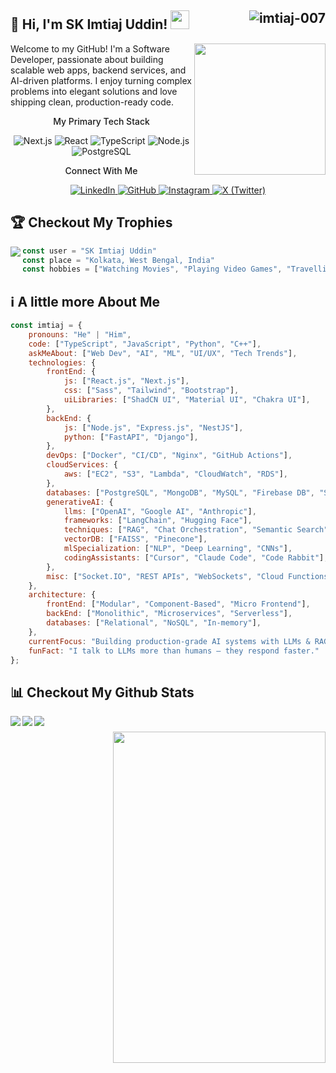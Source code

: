 <h2>👋 Hi, I'm SK Imtiaj Uddin! 
<img src="https://emojis.slackmojis.com/emojis/images/1531849430/4246/blob-sunglasses.gif?1531849430" width="30"/> 
<img src="https://komarev.com/ghpvc/?username=imtiaj-007&label=Profile%20views&color=0e75b6&style=for-the-badge&abbreviated=true&base=1112" alt="imtiaj-007" align="right" />
</h2>
<img align='right' src="https://media.giphy.com/media/M9gbBd9nbDrOTu1Mqx/giphy.gif" width="210">
<a href="https://trendshift.io/developers/2235" target="_blank"></a>

Welcome to my GitHub! I'm a Software Developer, passionate about building scalable web apps, backend services, and AI-driven platforms. I enjoy turning complex problems into elegant solutions and love shipping clean, production-ready code.

<div align="center">
  <p style="font-weight: 500">My Primary Tech Stack</p>
  <div>
    <img src="https://img.shields.io/badge/Next.js-000000?style=for-the-badge&logo=nextdotjs&logoColor=white" alt="Next.js" />
    <img src="https://img.shields.io/badge/React-61DAFB?style=for-the-badge&logo=react&logoColor=black" alt="React" />
    <img src="https://img.shields.io/badge/TypeScript-3178C6?style=for-the-badge&logo=typescript&logoColor=white" alt="TypeScript" />
    <img src="https://img.shields.io/badge/Node.js-339933?style=for-the-badge&logo=nodedotjs&logoColor=white" alt="Node.js" />
    <img src="https://img.shields.io/badge/PostgreSQL-4169E1?style=for-the-badge&logo=postgresql&logoColor=white" alt="PostgreSQL" />
  </div>

  <p style="font-weight: 500">Connect With Me</p>
  <div>
    <a href="https://www.linkedin.com/in/sk-imtiaj-uddin-b26432254" target="_blank">
      <img src="https://img.shields.io/badge/LinkedIn-0A66C2?style=for-the-badge&logo=linkedin&logoColor=white" alt="LinkedIn" />
    </a>
    <a href="https://github.com/imtiaj-007" target="_blank">
      <img src="https://img.shields.io/badge/GitHub-181717?style=for-the-badge&logo=github&logoColor=white" alt="GitHub" />
    </a>
    <a href="https://www.instagram.com/soul.survivor_27" target="_blank">
      <img src="https://img.shields.io/badge/Instagram-E4405F?style=for-the-badge&logo=instagram&logoColor=white" alt="Instagram" />
    </a>
    <a href="https://x.com/imtiaj_007" target="_blank">
      <img src="https://img.shields.io/badge/X (Twitter)-000000?style=for-the-badge&logo=x&logoColor=white" alt="X (Twitter)" />
    </a>
  </div>
</div>

## 🏆 Checkout My Trophies

<div align="center" width="100%" style="margin-bottom: 10px;">
<picture>
  <source
    srcset="https://github-profile-trophy.vercel.app/?username=imtiaj-007&theme=tokyonight&no-frame=true"
    media="(prefers-color-scheme: dark)"
  />
  <source
    srcset="https://github-profile-trophy.vercel.app/?username=imtiaj-007&no-frame=true"
    media="(prefers-color-scheme: light), (prefers-color-scheme: no-preference)"
  />
  <img align="left" src="https://github-profile-trophy.vercel.app/?username=imtiaj-007&no-frame=true" />
</picture>
</div>

```js
const user = "SK Imtiaj Uddin"
const place = "Kolkata, West Bengal, India"
const hobbies = ["Watching Movies", "Playing Video Games", "Travelling"]
```

## ℹ️ A little more About Me

```js
const imtiaj = {
    pronouns: "He" | "Him",
    code: ["TypeScript", "JavaScript", "Python", "C++"],
    askMeAbout: ["Web Dev", "AI", "ML", "UI/UX", "Tech Trends"],
    technologies: {
        frontEnd: {
            js: ["React.js", "Next.js"],
            css: ["Sass", "Tailwind", "Bootstrap"],
            uiLibraries: ["ShadCN UI", "Material UI", "Chakra UI"],
        },
        backEnd: {
            js: ["Node.js", "Express.js", "NestJS"],
            python: ["FastAPI", "Django"],
        },
        devOps: ["Docker", "CI/CD", "Nginx", "GitHub Actions"],
        cloudServices: {
            aws: ["EC2", "S3", "Lambda", "CloudWatch", "RDS"],
        },
        databases: ["PostgreSQL", "MongoDB", "MySQL", "Firebase DB", "Supabase DB", "Redis"],        
        generativeAI: {
            llms: ["OpenAI", "Google AI", "Anthropic"],
            frameworks: ["LangChain", "Hugging Face"],
            techniques: ["RAG", "Chat Orchestration", "Semantic Search"],
            vectorDB: ["FAISS", "Pinecone"],
            mlSpecialization: ["NLP", "Deep Learning", "CNNs"],
            codingAssistants: ["Cursor", "Claude Code", "Code Rabbit"],
        },
        misc: ["Socket.IO", "REST APIs", "WebSockets", "Cloud Functions"],
    },
    architecture: {
        frontEnd: ["Modular", "Component-Based", "Micro Frontend"],
        backEnd: ["Monolithic", "Microservices", "Serverless"],
        databases: ["Relational", "NoSQL", "In-memory"],
    },
    currentFocus: "Building production-grade AI systems with LLMs & RAG",
    funFact: "I talk to LLMs more than humans — they respond faster."
};
```

## 📊 Checkout My Github Stats

<img src="https://media1.giphy.com/media/v1.Y2lkPTc5MGI3NjExamJ0NmR2dWlpYnZzd2xxdXZkOHJ0cnNzazdrZTdvcHRnZmhzdnF2cSZlcD12MV9pbnRlcm5hbF9naWZfYnlfaWQmY3Q9Zw/3Kd5t6OCS4AG9MxA0e/giphy.gif" width="340" height="530" align="right" style="padding-top: 25px" >

<picture>
  <source
    srcset="https://github-readme-stats.vercel.app/api?username=imtiaj-007&show_icons=true&theme=tokyonight&card_width=440&card-height=280&hide_border=true"
    media="(prefers-color-scheme: dark)"
  />
  <source
    srcset="https://github-readme-stats.vercel.app/api?username=imtiaj-007&show=prs_merged,prs_merged_percentage&show_icons=true&card_width=440&card-height=280&hide_border=true"
    media="(prefers-color-scheme: light), (prefers-color-scheme: no-preference)"
  />
  <img align="left" src="https://github-readme-stats.vercel.app/api?username=imtiaj-007&show=prs_merged,prs_merged_percentage&show_icons=true&card_width=440&card-height=280&hide_border=true" />
</picture>

<picture>
  <source
    srcset="https://streak-stats.demolab.com?user=imtiaj-007&theme=tokyonight&card_width=440&card-height=280&hide_border=true"
    media="(prefers-color-scheme: dark)"
  />
  <source
    srcset="https://streak-stats.demolab.com?user=imtiaj-007&card_width=440&card-height=280&hide_border=true"
    media="(prefers-color-scheme: light), (prefers-color-scheme: no-preference)"
  />
  <img align="left" src="https://streak-stats.demolab.com?user=imtiaj-007&card_width=440&card-height=280&hide_border=true" />
</picture>

<picture>
  <source
    srcset="https://github-readme-stats.vercel.app/api/top-langs/?username=imtiaj-007&show_icons=true&text_bold=true&langs_count=6&layout=compact&theme=tokyonight&card_width=440&card-height=280&hide_border=true"
    media="(prefers-color-scheme: dark)"
  />
  <source
    srcset="https://github-readme-stats.vercel.app/api/top-langs/?username=imtiaj-007&show_icons=true&text_bold=true&langs_count=6&layout=compact&card_width=440&card-height=280&hide_border=true"
    media="(prefers-color-scheme: light), (prefers-color-scheme: no-preference)"
  />
  <img align="left" src="https://github-readme-stats.vercel.app/api/top-langs/?username=imtiaj-007&show_icons=true&text_bold=true&langs_count=6&layout=compact&card_width=440&card-height=280&hide_border=true" />
</picture>



